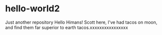 # hello-world2
Just another repository
Hello Himans!
   Scott here, I've had tacos on moon, and find them far superior to earth tacos.xxxxxxxxxxxxxxxx
